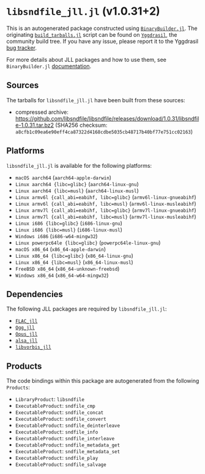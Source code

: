 # `libsndfile_jll.jl` (v1.0.31+2)

This is an autogenerated package constructed using [`BinaryBuilder.jl`](https://github.com/JuliaPackaging/BinaryBuilder.jl). The originating [`build_tarballs.jl`](https://github.com/JuliaPackaging/Yggdrasil/blob/457b6abb7ac94d491d723a6c27a767447178ef74/L/libsndfile/build_tarballs.jl) script can be found on [`Yggdrasil`](https://github.com/JuliaPackaging/Yggdrasil/), the community build tree.  If you have any issue, please report it to the Yggdrasil [bug tracker](https://github.com/JuliaPackaging/Yggdrasil/issues).

For more details about JLL packages and how to use them, see `BinaryBuilder.jl` [documentation](https://juliapackaging.github.io/BinaryBuilder.jl/dev/jll/).

## Sources

The tarballs for `libsndfile_jll.jl` have been built from these sources:

* compressed archive: https://github.com/libsndfile/libsndfile/releases/download/1.0.31/libsndfile-1.0.31.tar.bz2 (SHA256 checksum: `a8cfb1c09ea6e90eff4ca87322d4168cdbe5035cb48717b40bf77e751cc02163`)

## Platforms

`libsndfile_jll.jl` is available for the following platforms:

* `macOS aarch64` (`aarch64-apple-darwin`)
* `Linux aarch64 {libc=glibc}` (`aarch64-linux-gnu`)
* `Linux aarch64 {libc=musl}` (`aarch64-linux-musl`)
* `Linux armv6l {call_abi=eabihf, libc=glibc}` (`armv6l-linux-gnueabihf`)
* `Linux armv6l {call_abi=eabihf, libc=musl}` (`armv6l-linux-musleabihf`)
* `Linux armv7l {call_abi=eabihf, libc=glibc}` (`armv7l-linux-gnueabihf`)
* `Linux armv7l {call_abi=eabihf, libc=musl}` (`armv7l-linux-musleabihf`)
* `Linux i686 {libc=glibc}` (`i686-linux-gnu`)
* `Linux i686 {libc=musl}` (`i686-linux-musl`)
* `Windows i686` (`i686-w64-mingw32`)
* `Linux powerpc64le {libc=glibc}` (`powerpc64le-linux-gnu`)
* `macOS x86_64` (`x86_64-apple-darwin`)
* `Linux x86_64 {libc=glibc}` (`x86_64-linux-gnu`)
* `Linux x86_64 {libc=musl}` (`x86_64-linux-musl`)
* `FreeBSD x86_64` (`x86_64-unknown-freebsd`)
* `Windows x86_64` (`x86_64-w64-mingw32`)

## Dependencies

The following JLL packages are required by `libsndfile_jll.jl`:

* [`FLAC_jll`](https://github.com/JuliaBinaryWrappers/FLAC_jll.jl)
* [`Ogg_jll`](https://github.com/JuliaBinaryWrappers/Ogg_jll.jl)
* [`Opus_jll`](https://github.com/JuliaBinaryWrappers/Opus_jll.jl)
* [`alsa_jll`](https://github.com/JuliaBinaryWrappers/alsa_jll.jl)
* [`libvorbis_jll`](https://github.com/JuliaBinaryWrappers/libvorbis_jll.jl)

## Products

The code bindings within this package are autogenerated from the following `Products`:

* `LibraryProduct`: `libsndfile`
* `ExecutableProduct`: `sndfile_cmp`
* `ExecutableProduct`: `sndfile_concat`
* `ExecutableProduct`: `sndfile_convert`
* `ExecutableProduct`: `sndfile_deinterleave`
* `ExecutableProduct`: `sndfile_info`
* `ExecutableProduct`: `sndfile_interleave`
* `ExecutableProduct`: `sndfile_metadata_get`
* `ExecutableProduct`: `sndfile_metadata_set`
* `ExecutableProduct`: `sndfile_play`
* `ExecutableProduct`: `sndfile_salvage`
